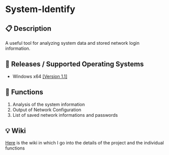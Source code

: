 # System-Identify
## :clipboard: Description
A useful tool for analyzing system data and stored network login information.

## :file_folder: Releases / Supported Operating Systems
* Windows x64 [[Version 1.1]](https://github.com/MisterL-v/System-Identify/releases/tag/1.1)

## :wrench: Functions
1. Analysis of the system information
1. Output of Network Configuration
1. List of saved network informations and passwords

## :bulb: Wiki
[Here](https://github.com/MisterL-v/System-Identify/wiki) is the wiki in which I go into the details of the project and the individual functions
